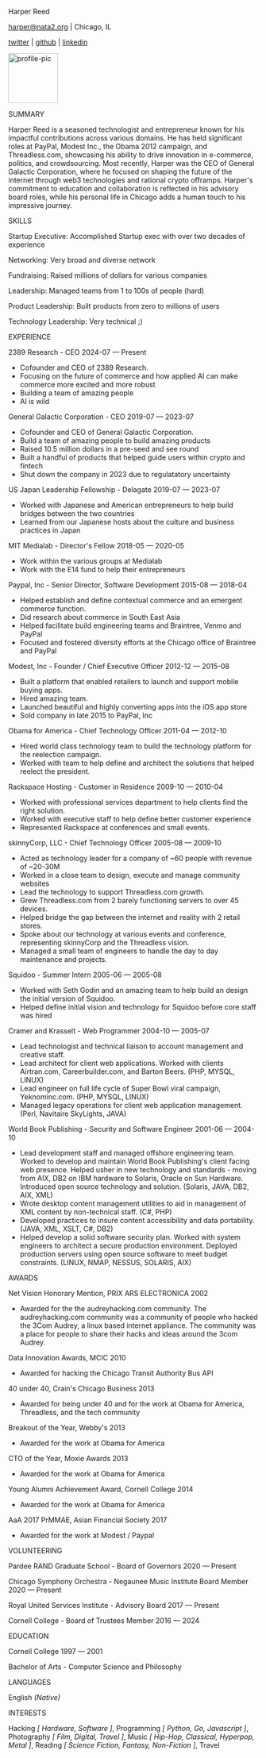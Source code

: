 <span class="name"> Harper Reed </span>

<span class="email">harper@nata2.org</span> <span
class="divider">|</span> <span class="address"> Chicago, IL </span>

<span class="url"> [twitter](https://X.com/harper) </span> <span
class="divider">|</span> <span class="url">
[github](https://github.com/harperreed) </span> <span
class="divider">|</span> <span class="url">
[linkedin](https://www.linkedin.com/in/harperreed/) </span>

<img src="" width="100" alt="profile-pic" />

SUMMARY

Harper Reed is a seasoned technologist and entrepreneur known for his
impactful contributions across various domains. He has held significant
roles at PayPal, Modest Inc., the Obama 2012 campaign, and
Threadless.com, showcasing his ability to drive innovation in
e-commerce, politics, and crowdsourcing. Most recently, Harper was the
CEO of General Galactic Corporation, where he focused on shaping the
future of the internet through web3 technologies and rational crypto
offramps. Harper's commitment to education and collaboration is
reflected in his advisory board roles, while his personal life in
Chicago adds a human touch to his impressive journey.

SKILLS

<span class="title">Startup Executive:</span> Accomplished Startup exec
with over two decades of experience

<span class="title">Networking:</span> Very broad and diverse network

<span class="title">Fundraising:</span> Raised millions of dollars for
various companies

<span class="title">Leadership:</span> Managed teams from 1 to 100s of
people (hard)

<span class="title">Product Leadership:</span> Built products from zero
to millions of users

<span class="title">Technology Leadership:</span> Very technical ;)

EXPERIENCE

<span class="title"> 2389 Research - CEO </span> <span class="date">
2024-07 — Present </span>

[]()

-   Cofounder and CEO of 2389 Research.
-   Focusing on the future of commerce and how applied AI can make
    commerce more excited and more robust
-   Building a team of amazing people
-   AI is wild

<span class="title"> General Galactic Corporation - CEO </span> <span
class="date"> 2019-07 — 2023-07 </span>

[]()

-   Cofounder and CEO of General Galactic Corporation.
-   Build a team of amazing people to build amazing products
-   Raised 10.5 million dollars in a pre-seed and see round
-   Built a handful of products that helped guide users within crypto
    and fintech
-   Shut down the company in 2023 due to regulatatory uncertainty

<span class="title"> US Japan Leadership Fellowship - Delagate </span>
<span class="date"> 2019-07 — 2023-07 </span>

[]()

-   Worked with Japanese and American entrepreneurs to help build
    bridges between the two countries
-   Learned from our Japanese hosts about the culture and business
    practices in Japan

<span class="title"> MIT Medialab - Director's Fellow </span> <span
class="date"> 2018-05 — 2020-05 </span>

[]()

-   Work within the various groups at Medialab
-   Work with the E14 fund to help their entrepreneurs

<span class="title"> Paypal, Inc - Senior Director, Software Development
</span> <span class="date"> 2015-08 — 2018-04 </span>

[]()

-   Helped establish and define contextual commerce and an emergent
    commerce function.
-   Did research about commerce in South East Asia
-   Helped facilitate build engineering teams and Braintree, Venmo and
    PayPal
-   Focused and fostered diversity efforts at the Chicago office of
    Braintree and PayPal

<span class="title"> Modest, Inc - Founder / Chief Executive Officer
</span> <span class="date"> 2012-12 — 2015-08 </span>

[]()

-   Built a platform that enabled retailers to launch and support mobile
    buying apps.
-   Hired amazing team.
-   Launched beautiful and highly converting apps into the iOS app store
-   Sold company in late 2015 to PayPal, Inc

<span class="title"> Obama for America - Chief Technology Officer
</span> <span class="date"> 2011-04 — 2012-10 </span>

[]()

-   Hired world class technology team to build the technology platform
    for the reelection campaign.
-   Worked with team to help define and architect the solutions that
    helped reelect the president.

<span class="title"> Rackspace Hosting - Customer in Residence </span>
<span class="date"> 2009-10 — 2010-04 </span>

[]()

-   Worked with professional services department to help clients find
    the right solution.
-   Worked with executive staff to help define better customer
    experience
-   Represented Rackspace at conferences and small events.

<span class="title"> skinnyCorp, LLC - Chief Technology Officer </span>
<span class="date"> 2005-08 — 2009-10 </span>

[]()

-   Acted as technology leader for a company of ~60 people with revenue
    of ~20-30M
-   Worked in a close team to design, execute and manage community
    websites
-   Lead the technology to support Threadless.com growth.
-   Grew Threadless.com from 2 barely functioning servers to over 45
    devices.
-   Helped bridge the gap between the internet and reality with 2 retail
    stores.
-   Spoke about our technology at various events and conference,
    representing skinnyCorp and the Threadless vision.
-   Managed a small team of engineers to handle the day to day
    maintenance and projects.

<span class="title"> Squidoo - Summer Intern </span> <span class="date">
2005-06 — 2005-08 </span>

[]()

-   Worked with Seth Godin and an amazing team to help build an design
    the initial version of Squidoo.
-   Helped define initial vision and technology for Squidoo before core
    staff was hired

<span class="title"> Cramer and Krasselt - Web Programmer </span> <span
class="date"> 2004-10 — 2005-07 </span>

[]()

-   Lead technologist and technical liaison to account management and
    creative staff.
-   Lead architect for client web applications. Worked with clients
    Airtran.com, Careerbuilder.com, and Barton Beers. (PHP, MYSQL,
    LINUX)
-   Lead engineer on full life cycle of Super Bowl viral campaign,
    Yeknominc.com. (PHP, MYSQL, LINUX)
-   Managed legacy operations for client web application management.
    (Perl, Navitaire SkyLights, JAVA)

<span class="title"> World Book Publishing - Security and Software
Engineer </span> <span class="date"> 2001-06 — 2004-10 </span>

[]()

-   Lead development staff and managed offshore engineering team. Worked
    to develop and maintain World Book Publishing's client facing web
    presence. Helped usher in new technology and standards - moving from
    AIX, DB2 on IBM hardware to Solaris, Oracle on Sun Hardware.
    Introduced open source technology and solution. (Solaris, JAVA, DB2,
    AIX, XML)
-   Wrote desktop content management utilities to aid in management of
    XML content by non-technical staff. (C\#, PHP)
-   Developed practices to insure content accessibility and data
    portability. (JAVA, XML, XSLT, C\#, DB2)
-   Helped develop a solid software security plan. Worked with system
    engineers to architect a secure production environment. Deployed
    production servers using open source software to meet budget
    constraints. (LINUX, NMAP, NESSUS, SOLARIS, AIX)

AWARDS

<span class="title"> Net Vision Honorary Mention, PRIX ARS ELECTRONICA
</span> <span class="date"> <span class="date">2002</span> </span>

-   Awarded for the the audreyhacking.com community. The
    audreyhacking.com community was a community of people who hacked the
    3Com Audrey, a linux based internet appliance. The community was a
    place for people to share their hacks and ideas around the 3com
    Audrey.

<span class="title"> Data Innovation Awards, MCIC </span> <span
class="date"> <span class="date">2010</span> </span>

-   Awarded for hacking the Chicago Transit Authority Bus API

<span class="title"> 40 under 40, Crain's Chicago Business </span> <span
class="date"> <span class="date">2013</span> </span>

-   Awarded for being under 40 and for the work at Obama for America,
    Threadless, and the tech community

<span class="title"> Breakout of the Year, Webby's </span> <span
class="date"> <span class="date">2013</span> </span>

-   Awarded for the work at Obama for America

<span class="title"> CTO of the Year, Moxie Awards </span> <span
class="date"> <span class="date">2013</span> </span>

-   Awarded for the work at Obama for America

<span class="title"> Young Alumni Achievement Award, Cornell College
</span> <span class="date"> <span class="date">2014</span> </span>

-   Awarded for the work at Obama for America

<span class="title"> AaA 2017 PrMMAE, Asian Financial Society </span>
<span class="date"> <span class="date">2017</span> </span>

-   Awarded for the work at Modest / Paypal

VOLUNTEERING

<span class="title">Pardee RAND Graduate School - Board of
Governors</span> <span class="date"> 2020 — Present </span>

<span class="title">Chicago Symphony Orchestra - Negaunee Music
Institute Board Member</span> <span class="date"> 2020 — Present </span>

<span class="title">Royal United Services Institute - Advisory
Board</span> <span class="date"> 2017 — Present </span>

<span class="title">Cornell College - Board of Trustees Member</span>
<span class="date"> 2016 — 2024 </span>

EDUCATION

<span class="title"> Cornell College </span> <span class="date"> 1997 —
2001 </span>

Bachelor of Arts - Computer Science and Philosophy

LANGUAGES

<span class="language">English</span> <span
class="fluency">*(Native)*</span>

INTERESTS

<span class="name">Hacking</span><span class="keywords"> *\[ Hardware,
Software \]*</span>, <span class="name">Programming</span><span
class="keywords"> *\[ Python, Go, Javascript \]*</span>, <span
class="name">Photography</span><span class="keywords"> *\[ Film,
Digital, Travel \]*</span>, <span class="name">Music</span><span
class="keywords"> *\[ Hip-Hop, Classical, Hyperpop, Metal \]*</span>,
<span class="name">Reading</span><span class="keywords"> *\[ Science
Fiction, Fantasy, Non-Fiction \]*</span>, <span
class="name">Travel</span>
